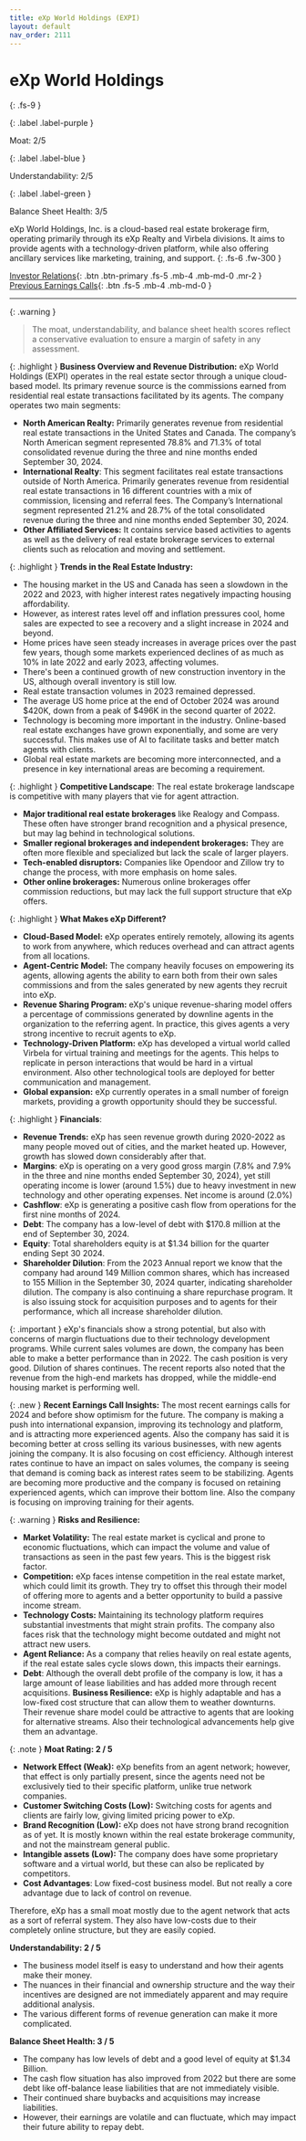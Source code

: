 ```yaml
---
title: eXp World Holdings (EXPI)
layout: default
nav_order: 2111
---
```


# eXp World Holdings
{: .fs-9 }

{: .label .label-purple }

Moat: 2/5

{: .label .label-blue }

Understandability: 2/5

{: .label .label-green }

Balance Sheet Health: 3/5

eXp World Holdings, Inc. is a cloud-based real estate brokerage firm, operating primarily through its eXp Realty and Virbela divisions. It aims to provide agents with a technology-driven platform, while also offering ancillary services like marketing, training, and support.
{: .fs-6 .fw-300 }

[Investor Relations](https://www.google.com/search?q=EXPI+investor+relations){: .btn .btn-primary .fs-5 .mb-4 .mb-md-0 .mr-2 }
[Previous Earnings Calls](https://discountingcashflows.com/company/EXPI/transcripts/){: .btn .fs-5 .mb-4 .mb-md-0 }

---

{: .warning }
>The moat, understandability, and balance sheet health scores reflect a conservative evaluation to ensure a margin of safety in any assessment.



{: .highlight }
**Business Overview and Revenue Distribution:** eXp World Holdings (EXPI) operates in the real estate sector through a unique cloud-based model. Its primary revenue source is the commissions earned from residential real estate transactions facilitated by its agents. The company operates two main segments:
* **North American Realty:** Primarily generates revenue from residential real estate transactions in the United States and Canada. The company’s North American segment represented 78.8% and 71.3% of total consolidated revenue during the three and nine months ended September 30, 2024.
*   **International Realty**: This segment facilitates real estate transactions outside of North America. Primarily generates revenue from residential real estate transactions in 16 different countries with a mix of commission, licensing and referral fees. The Company’s International segment represented 21.2% and 28.7% of the total consolidated revenue during the three and nine months ended September 30, 2024. 
*   **Other Affiliated Services:** It contains service based activities to agents as well as the delivery of real estate brokerage services to external clients such as relocation and moving and settlement.

{: .highlight }
**Trends in the Real Estate Industry:**
*   The housing market in the US and Canada has seen a slowdown in the 2022 and 2023, with higher interest rates negatively impacting housing affordability.
*    However, as interest rates level off and inflation pressures cool, home sales are expected to see a recovery and a slight increase in 2024 and beyond.
*   Home prices have seen steady increases in average prices over the past few years, though some markets experienced declines of as much as 10% in late 2022 and early 2023, affecting volumes.
*   There's been a continued growth of new construction inventory in the US, although overall inventory is still low.
*  Real estate transaction volumes in 2023 remained depressed.
*  The average US home price at the end of October 2024 was around $420K, down from a peak of $496K in the second quarter of 2022.
*  Technology is becoming more important in the industry. Online-based real estate exchanges have grown exponentially, and some are very successful. This makes use of AI to facilitate tasks and better match agents with clients.
*  Global real estate markets are becoming more interconnected, and a presence in key international areas are becoming a requirement.

{: .highlight }
**Competitive Landscape**: The real estate brokerage landscape is competitive with many players that vie for agent attraction.
*   **Major traditional real estate brokerages** like Realogy and Compass. These often have stronger brand recognition and a physical presence, but may lag behind in technological solutions.
*   **Smaller regional brokerages and independent brokerages:** They are often more flexible and specialized but lack the scale of larger players.
*    **Tech-enabled disruptors:** Companies like Opendoor and Zillow try to change the process, with more emphasis on home sales.
*    **Other online brokerages:** Numerous online brokerages offer commission reductions, but may lack the full support structure that eXp offers.

{: .highlight }
**What Makes eXp Different?**
*   **Cloud-Based Model:** eXp operates entirely remotely, allowing its agents to work from anywhere, which reduces overhead and can attract agents from all locations.
*   **Agent-Centric Model:** The company heavily focuses on empowering its agents, allowing agents the ability to earn both from their own sales commissions and from the sales generated by new agents they recruit into eXp.
*   **Revenue Sharing Program:** eXp's unique revenue-sharing model offers a percentage of commissions generated by downline agents in the organization to the referring agent. In practice, this gives agents a very strong incentive to recruit agents to eXp.
*    **Technology-Driven Platform:** eXp has developed a virtual world called Virbela for virtual training and meetings for the agents. This helps to replicate in person interactions that would be hard in a virtual environment. Also other technological tools are deployed for better communication and management.
*  **Global expansion:** eXp currently operates in a small number of foreign markets, providing a growth opportunity should they be successful.

{: .highlight }
**Financials**:
*   **Revenue Trends:** eXp has seen revenue growth during 2020-2022 as many people moved out of cities, and the market heated up. However, growth has slowed down considerably after that.
*   **Margins**: eXp is operating on a very good gross margin (7.8% and 7.9% in the three and nine months ended September 30, 2024), yet still operating income is lower (around 1.5%) due to heavy investment in new technology and other operating expenses. Net income is around (2.0%)
*  **Cashflow**: eXp is generating a positive cash flow from operations for the first nine months of 2024.
*   **Debt**: The company has a low-level of debt with $170.8 million at the end of September 30, 2024.
*    **Equity**: Total shareholders equity is at $1.34 billion for the quarter ending Sept 30 2024.
*   **Shareholder Dilution**: From the 2023 Annual report we know that the company had around 149 Million common shares, which has increased to 155 Million in the September 30, 2024 quarter, indicating shareholder dilution. The company is also continuing a share repurchase program. It is also issuing stock for acquisition purposes and to agents for their performance, which all increase shareholder dilution.

{: .important }
eXp's financials show a strong potential, but also with concerns of margin fluctuations due to their technology development programs. While current sales volumes are down, the company has been able to make a better performance than in 2022. The cash position is very good. Dilution of shares continues. The recent reports also noted that the revenue from the high-end markets has dropped, while the middle-end housing market is performing well.

{: .new }
**Recent Earnings Call Insights:** The most recent earnings calls for 2024 and before show optimism for the future. The company is making a push into international expansion, improving its technology and platform, and is attracting more experienced agents. Also the company has said it is becoming better at cross selling its various businesses, with new agents joining the company. It is also focusing on cost efficiency. Although interest rates continue to have an impact on sales volumes, the company is seeing that demand is coming back as interest rates seem to be stabilizing. Agents are becoming more productive and the company is focused on retaining experienced agents, which can improve their bottom line. Also the company is focusing on improving training for their agents.

{: .warning }
**Risks and Resilience:**
*   **Market Volatility:** The real estate market is cyclical and prone to economic fluctuations, which can impact the volume and value of transactions as seen in the past few years. This is the biggest risk factor.
*   **Competition:** eXp faces intense competition in the real estate market, which could limit its growth. They try to offset this through their model of offering more to agents and a better opportunity to build a passive income stream.
*   **Technology Costs:** Maintaining its technology platform requires substantial investments that might strain profits. The company also faces risk that the technology might become outdated and might not attract new users.
*   **Agent Reliance:** As a company that relies heavily on real estate agents, if the real estate sales cycle slows down, this impacts their earnings.
*  **Debt**: Although the overall debt profile of the company is low, it has a large amount of lease liabilities and has added more through recent acquisitions.
    **Business Resilience:** eXp is highly adaptable and has a low-fixed cost structure that can allow them to weather downturns. Their revenue share model could be attractive to agents that are looking for alternative streams. Also their technological advancements help give them an advantage.

{: .note }
**Moat Rating: 2 / 5**
*   **Network Effect (Weak):** eXp benefits from an agent network; however, that effect is only partially present, since the agents need not be exclusively tied to their specific platform, unlike true network companies.
*   **Customer Switching Costs (Low):** Switching costs for agents and clients are fairly low, giving limited pricing power to eXp.
*   **Brand Recognition (Low):** eXp does not have strong brand recognition as of yet. It is mostly known within the real estate brokerage community, and not the mainstream general public.
*  **Intangible assets (Low):** The company does have some proprietary software and a virtual world, but these can also be replicated by competitors.
*  **Cost Advantages**: Low fixed-cost business model. But not really a core advantage due to lack of control on revenue.

Therefore, eXp has a small moat mostly due to the agent network that acts as a sort of referral system. They also have low-costs due to their completely online structure, but they are easily copied.

**Understandability: 2 / 5**
*   The business model itself is easy to understand and how their agents make their money.
*   The nuances in their financial and ownership structure and the way their incentives are designed are not immediately apparent and may require additional analysis.
*  The various different forms of revenue generation can make it more complicated.

**Balance Sheet Health: 3 / 5**
*   The company has low levels of debt and a good level of equity at $1.34 Billion.
*   The cash flow situation has also improved from 2022 but there are some debt like off-balance lease liabilities that are not immediately visible.
*  Their continued share buybacks and acquisitions may increase liabilities.
* However, their earnings are volatile and can fluctuate, which may impact their future ability to repay debt.

  